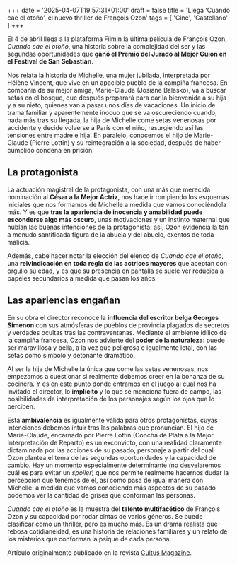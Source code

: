+++
date = '2025-04-07T19:57:31+01:00'
draft = false
title = 'Llega ‘Cuando cae el otoño’, el nuevo thriller de François Ozon'
tags = [ 'Cine', 'Castellano' ]
+++

El 4 de abril llega a la plataforma Filmin la última película de François Ozon, _Cuando cae el otoño_, una historia sobre la complejidad del ser y las segundas oportunidades que **ganó el Premio del Jurado al Mejor Guion en el Festival de San Sebastián**.

Nos relata la historia de Michelle, una mujer jubilada, interpretada por Hélène Vincent, que vive en un apacible pueblo de la campiña francesa. En compañía de su mejor amiga, Marie-Claude (Josiane Balasko), va a buscar setas en el bosque, que después preparará para dar la bienvenida a su hija y a su nieto, quienes van a pasar unos días de vacaciones. Un inicio de trama familiar y aparentemente inocuo que se va oscureciendo cuando, nada más tras su llegada, la hija de Michelle come setas venenosas por accidente y decide volverse a París con el niño, resurgiendo así las tensiones entre madre e hija. En paralelo, conocemos el hijo de Marie-Claude (Pierre Lottin) y su reintegración a la sociedad, después de haber cumplido condena en prisión.

## La protagonista

La actuación magistral de la protagonista, con una más que merecida nominación al **César a la Mejor Actriz**, nos hace ir rompiendo los esquemas iniciales que nos formamos de Michelle a medida que vamos conociéndola más. Y es que **tras la apariencia de inocencia y amabilidad puede esconderse algo más oscuro**, unas motivaciones y un instinto maternal que nublan las buenas intenciones de la protagonista: así, Ozon evidencia la tan a menudo santificada figura de la abuela y del abuelo, exentos de toda malicia.

Además, cabe hacer notar la elección del elenco de _Cuando cae el otoño_, una **reivindicación en toda regla de las actrices mayores** que aceptan con orgullo su edad, y es que su presencia en pantalla se suele ver reducida a papeles secundarios a medida que pasan los años.

## Las apariencias engañan

En su obra el director reconoce la **influencia del escritor belga Georges Simenon** con sus atmósferas de pueblos de provincia plagados de secretos y verdades ocultas tras las contraventanas. Mediante el ambiente idílico de la campiña francesa, Ozon nos advierte del **poder de la naturaleza**: puede ser maravillosa y bella, a la vez que peligrosa e igualmente letal, con las setas como símbolo y detonante dramático.

Al ser la hija de Michelle la única que come las setas venenosas, nos empezamos a cuestionar si realmente debemos creer en la bonanza de su cocinera. Y es en este punto donde entramos en el juego al cual nos ha invitado el director, lo **implícito** y lo que se menciona fuera de campo, las posibilidades de interpretación de los personajes según los ojos que lo perciben.

Esta **ambivalencia** es igualmente válida para otros protagonistas, cuyas intenciones debemos intuir tras las palabras que pronuncian. El hijo de Marie-Claude, encarnado por Pierre Lottin (Concha de Plata a la Mejor Interpretación de Reparto) es un exconvicto, con una realidad claramente dictaminada por las acciones de su pasado, personaje a partir del cual Ozon plantea el tema de las segundas oportunidades y la capacidad de cambio. Hay un momento especialmente determinante (no desvelaremos cuál es para evitar un _spoiler_) que nos permite realmente hacernos dudar la percepción que tenemos de él, así como pasa de igual manera con Michelle: a medida que vamos conociendo más aspectos de su pasado podemos ver la cantidad de grises que conforman las personas.

_Cuando cae el otoño_ es la muestra del **talento multifacético** de François Ozon y su capacidad por rodar cintas de varios géneros. Se puede clasificar como un thriller, pero es mucho más. Es un drama realista que rebosa cotidianeidad, es una historia de relaciones familiares y un relato de los misterios que conforman la psique de cada persona.

Artículo originalmente publicado en la revista [<u>Cultus Magazine</u>](https://cultusmagazine.es/author/neuspuig/). 
